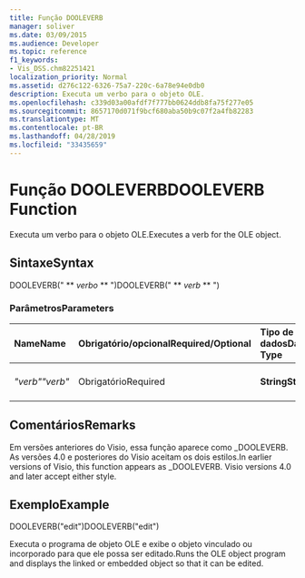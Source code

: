 ```yaml
---
title: Função DOOLEVERB
manager: soliver
ms.date: 03/09/2015
ms.audience: Developer
ms.topic: reference
f1_keywords:
- Vis_DSS.chm82251421
localization_priority: Normal
ms.assetid: d276c122-6326-75a7-220c-6a78e94e0db0
description: Executa um verbo para o objeto OLE.
ms.openlocfilehash: c339d03a00afdf7f777bb0624ddb8fa75f277e05
ms.sourcegitcommit: 8657170d071f9bcf680aba50b9c07f2a4fb82283
ms.translationtype: MT
ms.contentlocale: pt-BR
ms.lasthandoff: 04/28/2019
ms.locfileid: "33435659"
---
```

# <a name="dooleverb-function"></a><span data-ttu-id="f25f3-103">Função DOOLEVERB</span><span class="sxs-lookup"><span data-stu-id="f25f3-103">DOOLEVERB Function</span></span>

<span data-ttu-id="f25f3-104">Executa um verbo para o objeto OLE.</span><span class="sxs-lookup"><span data-stu-id="f25f3-104">Executes a verb for the OLE object.</span></span>
  
## <a name="syntax"></a><span data-ttu-id="f25f3-105">Sintaxe</span><span class="sxs-lookup"><span data-stu-id="f25f3-105">Syntax</span></span>

<span data-ttu-id="f25f3-106">DOOLEVERB(" \*\* *verbo* \*\* ")</span><span class="sxs-lookup"><span data-stu-id="f25f3-106">DOOLEVERB(" \*\* *verb* \*\* ")</span></span> 
  
### <a name="parameters"></a><span data-ttu-id="f25f3-107">Parâmetros</span><span class="sxs-lookup"><span data-stu-id="f25f3-107">Parameters</span></span>

|<span data-ttu-id="f25f3-108">**Name**</span><span class="sxs-lookup"><span data-stu-id="f25f3-108">**Name**</span></span>|<span data-ttu-id="f25f3-109">**Obrigatório/opcional**</span><span class="sxs-lookup"><span data-stu-id="f25f3-109">**Required/Optional**</span></span>|<span data-ttu-id="f25f3-110">**Tipo de dados**</span><span class="sxs-lookup"><span data-stu-id="f25f3-110">**Data Type**</span></span>|<span data-ttu-id="f25f3-111">**Descrição**</span><span class="sxs-lookup"><span data-stu-id="f25f3-111">**Description**</span></span>|
|:-----|:-----|:-----|:-----|
| <span data-ttu-id="f25f3-112">_"verb"_</span><span class="sxs-lookup"><span data-stu-id="f25f3-112">_"verb"_</span></span> <br/> |<span data-ttu-id="f25f3-113">Obrigatório</span><span class="sxs-lookup"><span data-stu-id="f25f3-113">Required</span></span>  <br/> |<span data-ttu-id="f25f3-114">**String**</span><span class="sxs-lookup"><span data-stu-id="f25f3-114">**String**</span></span> <br/> |<span data-ttu-id="f25f3-115">O verbo a ser executado.</span><span class="sxs-lookup"><span data-stu-id="f25f3-115">The verb to execute.</span></span>  <br/> |
   
## <a name="remarks"></a><span data-ttu-id="f25f3-116">Comentários</span><span class="sxs-lookup"><span data-stu-id="f25f3-116">Remarks</span></span>

<span data-ttu-id="f25f3-p101">Em versões anteriores do Visio, essa função aparece como _DOOLEVERB. As versões 4.0 e posteriores do Visio aceitam os dois estilos.</span><span class="sxs-lookup"><span data-stu-id="f25f3-p101">In earlier versions of Visio, this function appears as _DOOLEVERB. Visio versions 4.0 and later accept either style.</span></span> 
  
## <a name="example"></a><span data-ttu-id="f25f3-119">Exemplo</span><span class="sxs-lookup"><span data-stu-id="f25f3-119">Example</span></span>

<span data-ttu-id="f25f3-120">DOOLEVERB("edit")</span><span class="sxs-lookup"><span data-stu-id="f25f3-120">DOOLEVERB("edit")</span></span>
  
<span data-ttu-id="f25f3-121">Executa o programa de objeto OLE e exibe o objeto vinculado ou incorporado para que ele possa ser editado.</span><span class="sxs-lookup"><span data-stu-id="f25f3-121">Runs the OLE object program and displays the linked or embedded object so that it can be edited.</span></span>
  

